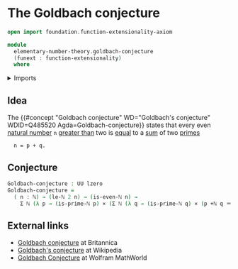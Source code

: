 # The Goldbach conjecture

```agda
open import foundation.function-extensionality-axiom

module
  elementary-number-theory.goldbach-conjecture
  (funext : function-extensionality)
  where
```

<details><summary>Imports</summary>

```agda
open import elementary-number-theory.addition-natural-numbers
open import elementary-number-theory.natural-numbers
open import elementary-number-theory.parity-natural-numbers funext
open import elementary-number-theory.prime-numbers funext
open import elementary-number-theory.strict-inequality-natural-numbers funext

open import foundation.cartesian-product-types funext
open import foundation.dependent-pair-types
open import foundation.identity-types funext
open import foundation.universe-levels
```

</details>

## Idea

The
{{#concept "Goldbach conjecture" WD="Goldbach's conjecture" WDID=Q485520 Agda=Goldbach-conjecture}}
states that every even
[natural number](elementary-number-theory.natural-numbers.md) `n`
[greater than](elementary-number-theory.strict-inequality-natural-numbers.md)
two is [equal](foundation-core.identity-types.md) to a
[sum](elementary-number-theory.addition-natural-numbers.md) of two
[primes](elementary-number-theory.prime-numbers.md)

```text
  n = p + q.
```

## Conjecture

```agda
Goldbach-conjecture : UU lzero
Goldbach-conjecture =
  ( n : ℕ) → (le-ℕ 2 n) → (is-even-ℕ n) →
    Σ ℕ (λ p → (is-prime-ℕ p) × (Σ ℕ (λ q → (is-prime-ℕ q) × (p +ℕ q ＝ n))))
```

## External links

- [Goldbach conjecture](https://www.britannica.com/science/Goldbach-conjecture)
  at Britannica
- [Goldbach's conjecture](https://en.wikipedia.org/wiki/Goldbach%27s_conjecture)
  at Wikipedia
- [Goldbach Conjecture](https://mathworld.wolfram.com/GoldbachConjecture.html)
  at Wolfram MathWorld
